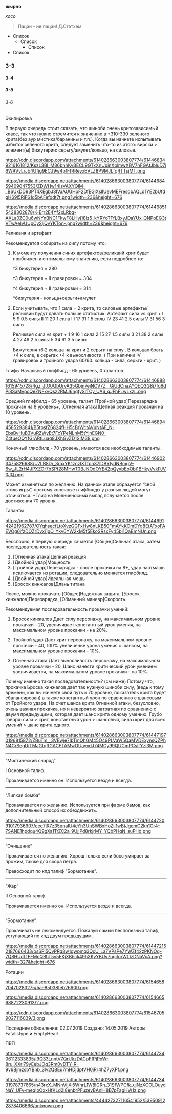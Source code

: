 **жырно**

_косо_

> Пацан - не пацан! 
> Д.Стэтхем

* Список
  * Список
    * Список
* Список

### З-3
#### З-4
##### З-5
###### З-6



Экипировка

 В первую очередь стоит сказать, что шиноби очень критозависимый класс, так что нужно стремится к значению в +310-330 зеленого крита(без аур мистика/баранины и т.п.). 
Когда вы начнете испытывать избыток зеленого крита, следует заменить что-то из этого: 
вирски > элемент(ы) бижутерии: серьгу/амулет/кольцо, на силовые.

https://cdn.discordapp.com/attachments/614028663003807774/614468349216161812/KszL3BI_M86bnhKvBECL9GTxXnUbinXblmwXBV7hFGAtJbluD7i6WRVvLrJb4Ufjg9ECJ9w4pfFfRReyxEVLZ8P9MJLfq4TTsjMT.png

https://media.discordapp.net/attachments/614028663003807774/614468459409047553/ZDWHw14IsVAXYQlM-_B6UxDD93PT4XEgbJ3IVaAUGHpF2DfEGjXslIUevMEFresdbAQLd1YE2bUfdgH69l5RiF61d5bAFefodt7t.png?width=236&height=676

https://media.discordapp.net/attachments/614028663003807774/614468515428302878/K-Err2E4Yf2xLRbq-AXLa0ZC0u6wNYnBNC1FkwF8LHyj18lz5_kYRYoTFfLBxyJDaYUx_QNPpEG3tVTwAeIvUUpCySljQvYKTon-.png?width=236&height=676

Реликвия и артефакт

Рекомендуется собирать на силу потому что:

1. К моменту получения синих артефактов/реликвий крит будет приближен к оптимальному значению, если подробнее то:

    т3 бижутерия = 280
    
    т3 бижутерия + II гравировки = 304
    
    т4 бижутерия + II гравировки = 314
    
    *бижутерия - кольца+серьги+амулет

2. Если учитывать, что 1 сила = 2 крита, то силовые артефакты/реликвии будут давать больше статистик:
    Артефакт
        сила    vs    крит    +
    I    5        9    0.5 силы
    II    11        20    1 сила
    III    17        31    1.5 силы
    IV    23        41    2.5 силы
    V    31        56    3 силы

    Реликвия
        сила    vs    крит     +
    1    9        16    1 сила
    2    15        27    1.5 силы
    3    21        38    2 силы
    4    27        49    2.5 силы
    5    34        61    3.5 силы
    
    Бижутерия т6:2 кольца на крит  и 2 серьги на силу  .
В кольцах брать +4 к силе, в серьгах +4 к выносливости.
( При наличии IV гравировок и тройного удара 60/60: кольца - сила, серьги - крит. )

Глифы
Начальный глифбилд - 65 уровень, 0 талантов.

https://cdn.discordapp.com/attachments/614028663003807774/614468881615945728/4gz_JtO0QbUrvA35Gbjn7ejNOV7Z__GiUdCnaAYQbQ3G8j7fo6dPj8SaMvpcQeZNFxvQsz2RMJ6ngtySrTCy_UA6_gJFhFLwLxzL.png

Средний глифбилд - 65 уровень, талант [Тройной удар]Перезарядка прокачан на 8 уровень+, [Огненная атака]Цепная реакция прокачан на 10 уровень.

https://cdn.discordapp.com/attachments/614028663003807774/614468944585293841/B5tpsfZ6824fHH5cBrWctAVuNtAF_N-EbsBvHuB3VuRZWyEt7FcYPeNLnM5tYjnEGN0-Z4tueOQYfGrARtLuaq8JXhGvZD1SIM38.png

Конечный глифбилд - 70 уровень, имеются все необходимые таланты.

https://cdn.discordapp.com/attachments/614028663003807774/614469023475826688/U7LB8Dr_3raxYK1znzlXTfpn37lDBYIydNBmgV-6w_JL2rH4JPXZOr7bSPf28MHwT0BJNOdOYE42pQyvbEoObi1BHkyVvkPJV0JQ.png

Может изменяться по желанию. На данном этапе образуется “свой стиль игры”, поэтому конечные глифбилды у разных людей могут отличаться.
*Глиф на Молниеносный выпад получается после достижения 70 уровня.

Таланты

https://media.discordapp.net/attachments/614028663003807774/614469142421962787/OYqhsecfLtoXvzGGFxHw8nLKB50FmAYkKOmDYd8EtATxoFAEVOg6ifzDOZrDvxi1gO_Yky6YW2kM5f5EkoSRsxFy45bI1QaBmNUn.png

Бесспорно, в первую очередь качается [Общее]Сильная атака, затем последовательность такая:

1. [Огненная атака]Цепная реакция
2. [Двойной удар]Мощность
3. [Тройной удар]Перезарядка - после прокачки на 8+, удар наотмашь исключается из ротации, следовательно меняется глифбилд.
4. [Двойной удар]Идеальная мощь
5. [Бросок кинжалов]Длань титана

После, можно прокачать [Общее]Надежная защита, [Бросок кинжалов]Перезарядка, [Обманный маневр]Скорость.

Рекомендуемая последовательность прокачки умений:

1. Бросок кинжалов
    Дает силу персонажу, на максимальном уровне прокачки - 20,
    увеличивает константный урон умения, на максимальном уровне прокачки - на 20%.

2. Тройной удар
    Дает крит персонажу, на максимальном уровне прокачки - 40,
    100% увеличение урона умения с шансом, на максимальном уровне прокачки - 10%.

3. Огненная атака
    Дает выносливость персонажу, на максимальном уровне прокачки - 20,
    Шанс нанести критический урон умением увеличивается, 
на максимальном уровне прокачки - на 10%.

Почему именно такая последовательность? (см ниже)
Потому что, прокачка Броска кинжалов дает так нужную шиноби силу, (ведь к тому времени, как вы начнете свой путь к 70 уровню, показатель крита будет сбалансирован) а также константный урон по сравнению с шансовым от Тройного удара. На счет шанса крита Огненной атаки, безусловно, очень важная прокачка, но и невероятно затратная по сравнению с двумя предыдущими, которая дает шанс крита одному умению.
Грубо говоря: 
    сила > крит, константный урон > шансовый, сила+крит для всех умений > шанс крита одного.
    
https://media.discordapp.net/attachments/614028663003807774/614471970196815872/ZBuTm__3VEwje7IbTmQhGM45O49PLVaW5QaMVDExynsQZPhN4CrSegUiTMJGtqffGACFTAMwOUayxdJ74MCy99QUCmPCsifYzi3M.png

--------------------------------------------------------------


“Мистический снаряд”

I Основной талиф.

Прокачивается именно он.
Используется везде и всегда.





--------------------------------------------------------------


“Липкая бомба”

Прокачивается по желанию.
Используется при фарме бамов, как дополнительный способ их обездвижить.

https://media.discordapp.net/attachments/614028663003807774/614472091017936907/cee7jR7z35qnaIU4eYh3UnSWBxHoZil1wBtJgemC2kh1Cr4-7SANE1hpdqu4Q9gXa1TrZC2a_9UjjPd8rkjrMY_YQbPHqN_suPHd.png

--------------------------------------------------------------


“Очищение”

Прокачивается по желанию.
Хорош только если босс умирает за прожим, также для скора петрэ.

Превосходит по кпд талиф “Бормотание”.





--------------------------------------------------------------


“Жар”

II Основной талиф.

Прокачивается именно он.
Используется везде и всегда.


--------------------------------------------------------------


“Бормотание”

Прокачивать не рекомендуется.
Пожалуй самый бесполезный талиф, уступающий по кпд двум предыдущим.

https://media.discordapp.net/attachments/614028663003807774/614472152187666433/osSPi5QvPRg8w1gwpmq3QcU_La7VPsPe7YWZf42zPKNOg-7Q8HUdLfFFMcQBhT5v5EKjXBhck49hXKyYBUv7ugitorWLIzDNaVoA.png?width=327&height=676


Ротации

https://media.discordapp.net/attachments/614028663003807774/615465870470283275/5ae85038feb26900.png

https://media.discordapp.net/attachments/614028663003807774/615466568872230913/2.png

https://cdn.discordapp.com/attachments/614028663003807774/615467059027116039/3.png

Последнее обновление:  02.07.2019
Создано:  14.05.2019
Авторы:  Fatalistype и EmptyHeart

ПВП

https://media.discordapp.net/attachments/614028663003807774/614473406112333835/I9Q33LnntV7QrUkzDACpFfPjPoW-8ru_XXri79yEebJOq3Rm0vDTY-R-9v6BjmzsbYBnb_3lv2QBEu7mHDjdptVH0jRr4hZ7yXPf.png

https://media.discordapp.net/attachments/614028663003807774/614473431978737665/n43rxX_MNnVljXl5WhrL1W8lGRn_31SfWPCfk_ujNzXCOLOuydNaY_UFv-meqIoOxxHfKLd2I8enbrPFuzevBAniH8B7pFagHW1z.png

https://media.discordapp.net/attachments/444427327116541952/539509122878406666/unknown.png


